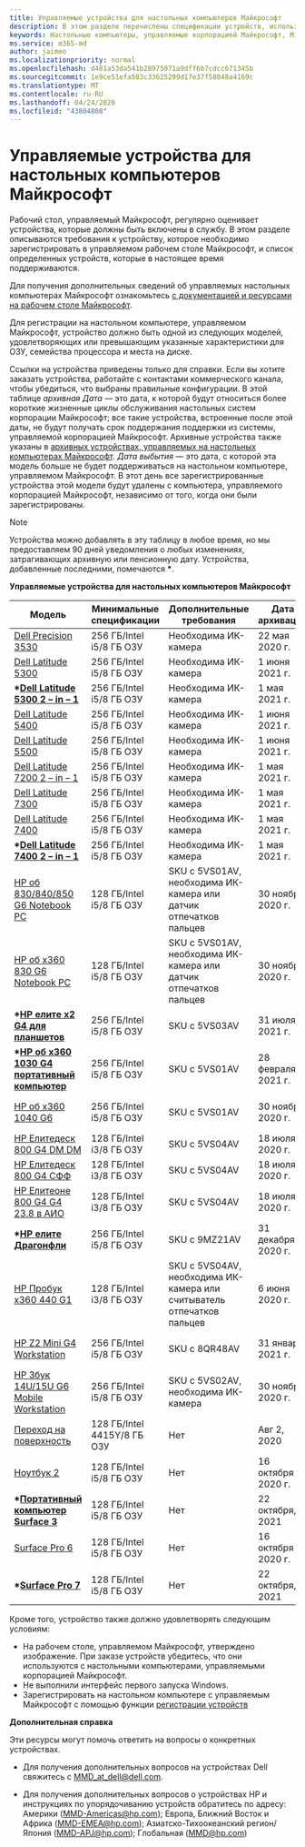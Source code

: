 ```yaml
---
title: Управляемые устройства для настольных компьютеров Майкрософт
description: В этом разделе перечислены спецификации устройств, используемые в Microsoft Managed Desktop.
keywords: Настольные компьютеры, управляемые корпорацией Майкрософт, Microsoft 365, служба, документация
ms.service: m365-md
author: jaimeo
ms.localizationpriority: normal
ms.openlocfilehash: d481a53da541b28975071a9dff6b7cdcc671345b
ms.sourcegitcommit: 1e9ce51efa583c33625299d17e37f58048a4169c
ms.translationtype: MT
ms.contentlocale: ru-RU
ms.lasthandoff: 04/24/2020
ms.locfileid: "43804808"
---
```

# <a name="microsoft-managed-desktop-devices"></a>Управляемые устройства для настольных компьютеров Майкрософт 

Рабочий стол, управляемый Майкрософт, регулярно оценивает устройства, которые должны быть включены в службу. В этом разделе описываются требования к устройству, которое необходимо зарегистрировать в управляемом рабочем столе Майкрософт, и список определенных устройств, которые в настоящее время поддерживаются.

Для получения дополнительных сведений об управляемых настольных компьютерах Майкрософт ознакомьтесь [с документацией и ресурсами на рабочем столе Майкрософт](https://docs.microsoft.com/microsoft-365/managed-desktop/). 

<!-- Microsoft 365 E5; Device as a Service -->
<!-- Split from device & technologies topic. Destination topic for aka.ms/device-list  -->
Для регистрации на настольном компьютере, управляемом Майкрософт, устройство должно быть одной из следующих моделей, удовлетворяющих или превышающим указанные характеристики для ОЗУ, семейства процессора и места на диске. 

Ссылки на устройства приведены только для справки. Если вы хотите заказать устройства, работайте с контактами коммерческого канала, чтобы убедиться, что выбраны правильные конфигурации. В этой таблице *архивная Дата* — это дата, к которой будут относиться более короткие жизненные циклы обслуживания настольных систем корпорации Майкрософт; все такие устройства, встроенные после этой даты, не будут получать срок поддержания поддержки из системы, управляемой корпорацией Майкрософт. Архивные устройства также указаны в [архивных устройствах, управляемых на настольных компьютерах Майкрософт](archived-device-list.md). *Дата выбытия* — это дата, с которой эта модель больше не будет поддерживаться на настольном компьютере, управляемом Майкрософт. В этот день все зарегистрированные устройства этой модели будут удалены с компьютера, управляемого корпорацией Майкрософт, независимо от того, когда они были зарегистрированы.

>[!NOTE]
>Устройства можно добавлять в эту таблицу в любое время, но мы предоставляем 90 дней уведомления о любых изменениях, затрагивающих архивную или пенсионную дату. Устройства, добавленные последними, помечаются **\***.


**Управляемые устройства для настольных компьютеров Майкрософт**


| Модель    | Минимальные спецификации  | Дополнительные требования    | Дата архивации   | Дата выбытия   |
|----------|----------------|---------------------------|----------------|--------------------|
| [Dell Precision 3530](https://www.dell.com/en-us/work/shop/cty/pdp/spd/precision-15-3530-laptop?cid=265720&st=dell%2Bprecision%2B3530&VEN1=ihEzXzFB,73667408703289,901q5c14135,c,,%7BProductid%7D&VEN2=be,dell%2Bprecision%2B3530&lid=42076560130&dgc=st&dgseg=so&acd=12309152537461020&VEN3=112504543746142297) | 256 ГБ/Intel i5/8 ГБ ОЗУ | Необходима ИК-камера | 22 мая 2020 г.  | 22 мая 2023 г. |
| [Dell Latitude 5300](https://www.dell.com/en-us/work/shop/laptops/13-5300/spd/latitude-13-5300-laptop) | 256 ГБ/Intel i5/8 ГБ ОЗУ | Необходима ИК-камера | 1 июня 2021 г.  | 1 июня 2024 г.  |
| **\*[Dell Latitude 5300 2 – in – 1](https://www.dell.com/en-us/work/shop/laptops/13-5300-2-in-1/spd/latitude-13-5300-2-in-1-laptop)** | 256 ГБ/Intel i5/8 ГБ ОЗУ | Необходима ИК-камера | 1 мая 2021 г.  | 1 мая 2024 г.  |
| [Dell Latitude 5400](https://www.dell.com/en-us/work/shop/laptops/14-5400/spd/latitude-14-5400-laptop) | 256 ГБ/Intel i5/8 ГБ ОЗУ | Необходима ИК-камера | 1 июня 2021 г.  | 1 июня 2024 г.  |
| [Dell Latitude 5500](https://www.dell.com/en-us/work/shop/laptops/15-5500/spd/latitude-15-5500-laptop) | 256 ГБ/Intel i5/8 ГБ ОЗУ | Необходима ИК-камера | 1 июня 2021 г.  | 1 июня 2024 г.  |
| [Dell Latitude 7200 2 – in – 1](https://www.dell.com/en-us/work/shop/laptops/12-7200-2-in-1/spd/latitude-12-7200-2-in-1-laptop) | 256 ГБ/Intel i5/8 ГБ ОЗУ | Необходима ИК-камера | 1 мая 2021 г.  | 1 мая 2024 г.  |
| [Dell Latitude 7300](https://www.dell.com/en-us/work/shop/laptops/13-7300/spd/latitude-13-7300-laptop) | 256 ГБ/Intel i5/8 ГБ ОЗУ | Необходима ИК-камера | 1 мая 2021 г.  | 1 мая 2024 г.  |
| [Dell Latitude 7400](https://www.dell.com/en-us/work/shop/laptops/new-14/spd/latitude-14-7400-laptop) | 256 ГБ/Intel i5/8 ГБ ОЗУ | Необходима ИК-камера | 1 мая 2021 г.  | 1 мая 2024 г.  |
| **\*[Dell Latitude 7400 2 – in – 1](https://www.dell.com/en-us/work/shop/laptops/14-2-in-1/spd/latitude-14-7400-2-in-1-laptop)** | 256 ГБ/Intel i5/8 ГБ ОЗУ | Необходима ИК-камера | 1 мая 2021 г.  | 1 мая 2024 г.  |
| [HP об 830/840/850 G6 Notebook PC](https://store.hp.com/us/en/mdp/laptops/elitebook-840#!&tab=features) | 128 ГБ/Intel i5/8 ГБ ОЗУ | SKU с 5VS01AV, необходима ИК-камера или датчик отпечатков пальцев | 30 ноября 2020 г. | 30 ноября 2023 г. |
| [HP об x360 830 G6 Notebook PC](https://store.hp.com/us/en/pdp/hp-elitebook-x360-830-g6-notebook-pc) | 128 ГБ/Intel i5/8 ГБ ОЗУ | SKU с 5VS01AV, необходима ИК-камера или датчик отпечатков пальцев | 30 ноября 2020 г. | 30 ноября 2023 г. |
| **\*[HP елите x2 G4 для планшетов](https://store.hp.com/us/en/mdp/laptops/hp-elite-x2-3074457345617405170--1)** | 256 ГБ/Intel i5/8 ГБ ОЗУ | SKU с 5VS03AV | 31 июля 2021 г. | 31 июля 2024 г. |
| **\*[HP об x360 1030 G4 портативный компьютер](https://store.hp.com/us/en/pdp/hp-elitebook-x360-1030-g4-notebook-pc)** | 256 ГБ/Intel i5/8 ГБ ОЗУ | SKU с 5VS01AV | 28 февраля 2021 г. | 28 февраля 2024 г. |
|[HP об x360 1040 G6](http://www.hp.com/go/elitebookx360-1040) | 256 ГБ/Intel i5/8 ГБ ОЗУ | SKU с 5VS01AV| 30 ноября 2020 г. | 30 ноября 2023 г. |
| [HP Елитедеск 800 G4 DM DM](https://store.hp.com/us/en/mdp/desktops/elitedesk-800-mini-349547--1#!&tab=features) | 128 ГБ/Intel i3/8 ГБ ОЗУ | SKU с 5VS04AV | 18 июля 2020 г. | 18 июля 2023 г. |
| [HP Елитедеск 800 G4 СФФ](https://store.hp.com/us/en/mdp/desktops/elitedesk-800-small-form-factor-349548--1#!&tab=features) | 128 ГБ/Intel i3/8 ГБ ОЗУ | SKU с 5VS04AV | 18 июля 2020 г. | 18 июля 2023 г. |
| [HP Елитеоне 800 G4 G4 23.8 в АИО](https://store.hp.com/us/en/mdp/desktops/eliteone-800-all-in-one-349552--1#!&tab=features) | 128 ГБ/Intel i3/8 ГБ ОЗУ | SKU с 5VS04AV | 18 июля 2020 г. | 18 июля 2023 г. |
| **\*[HP елите Драгонфли](https://www8.hp.com/us/en/laptops/2-in-1s/elite-dragonfly-convertible.html)** | 256 ГБ/Intel i5/8 ГБ ОЗУ | SKU с 9MZ21AV | 31 декабря 2020 г. | 31 декабря 2023 г. |
| [HP Пробук x360 440 G1](https://store.hp.com/us/en/mdp/laptops/hp-probook-x360-440-3074457345617293669--1#!&tab=features) | 128 ГБ/Intel i3/8 ГБ ОЗУ | SKU с 5VS04AV, необходима ИК-камера или считыватель отпечатков пальцев | 6 июня 2020 г. | 6 июня 2023 г. |
| [HP Z2 Mini G4 Workstation](https://store.hp.com/us/en/mdp/hp-z2-mini-workstation-451004--1) | 256 ГБ/Intel i5/8 ГБ ОЗУ | SKU с 8QR48AV| 31 января 2021 г. | 31 января 2024 г. |
|[HP Збук 14U/15U G6 Mobile Workstation](https://store.hp.com/us/en/mdp/hp-zbook-14u-mobile-workstation) | 256 ГБ/Intel i5/8 ГБ ОЗУ | SKU с 5VS02AV, необходима ИК-камера | 30 ноября 2020 г. | 30 ноября 2023 г. |
| [Переход на поверхность](https://www.microsoft.com/p/surface-go-for-business/909wr0x3sgfk/8khl?cid=msft_web_collection&CustomerIntent=Consumer&activetab=pivot%3aoverviewtab) | 128 ГБ/Intel 4415Y/8 ГБ ОЗУ | Нет | Авг 2, 2020 | Авг 2, 2023 |
| [Ноутбук 2](https://www.microsoft.com/p/surface-laptop-2-for-business/8xlk0g60tlb6/hkq9?cid=msft_web_collection&CustomerIntent=Consumer) | 128 ГБ/Intel i5/8 ГБ ОЗУ | Нет | 16 октября 2020 г. | 16 октября 2023 г. |
| **\*[Портативный компьютер Surface 3](https://www.microsoft.com/en-us/surface/business/surface-laptop-3)** | 128 ГБ/Intel i5/8 ГБ ОЗУ | Нет | 22 октября, 2021 | 22 октября, 2024 |
| [Surface Pro 6](https://www.microsoft.com/p/surface-pro-6-for-business/8xjq3d3lrp0r/grf9?cid=msft_web_collection&CustomerIntent=Consumer&activetab=pivot%3aoverviewtab) | 128 ГБ/Intel i5/8 ГБ ОЗУ | Нет | 16 октября 2020 г. | 16 октября 2023 г. |
| **\*[Surface Pro 7](https://www.microsoft.com/en-us/surface/business/surface-pro-7)** | 128 ГБ/Intel i5/8 ГБ ОЗУ | Нет | 22 октября, 2021 | 22 октября, 2024 |



Кроме того, устройство также должно удовлетворять следующим условиям:     

- На рабочем столе, управляемом Майкрософт, утверждено изображение. При заказе устройств убедитесь, что они используются с настольными компьютерами, управляемыми корпорацией Майкрософт.
- Не выполнили интерфейс первого запуска Windows.
- Зарегистрировать на настольном компьютере с управляемым Майкрософт с помощью функции [регистрации устройств](https://aka.ms/mmddrhelp)

**Дополнительная справка**

Эти ресурсы могут помочь ответить на вопросы о конкретных устройствах.

- Для получения дополнительных вопросов на устройствах Dell свяжитесь с <a href="mailto:MMD_at_dell@dell.com">MMD_at_dell@dell.com</a>.

- Для получения дополнительных вопросов о устройствах HP и инструкциях по упорядочиванию устройств обратитесь по адресу: Америки (<a href="mailto:mmd-americas@hp.com">MMD-Americas@hp.com</a>); Европа, Ближний Восток и Африка (<a href="mailto:mmd-emea@hp.com">MMD-EMEA@hp.com</a>); Азиатско-Тихоокеанский регион/Япония (<a href="mailto:mmd-apj@hp.com">MMD-APJ@hp.com</a>); Глобальная (<a href="mailto:mmd@hp.com">MMD@hp.com</a>)





